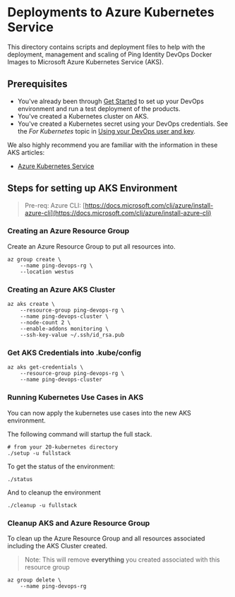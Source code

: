 # Deployments to Azure Kubernetes Service

This directory contains scripts and deployment files to help with the deployment, management and scaling of Ping Identity DevOps Docker Images to Microsoft Azure Kubernetes Service (AKS).

## Prerequisites

* You've already been through [Get Started](getStarted.md) to set up your DevOps environment and run a test deployment of the products.
* You've created a Kubernetes cluster on AKS. 
* You've created a Kubernetes secret using your DevOps credentials. See the *For Kubernetes* topic in [Using your DevOps user and key](devopsUserKey.md).

We also highly recommend you are familiar with the information in these AKS articles:

* [Azure Kubernetes Service](https://docs.microsoft.com/en-us/azure/aks/intro-kubernetes)

## Steps for setting up AKS Environment

> Pre-req: Azure CLI: [https://docs.microsoft.com/cli/azure/install-azure-cli](https://docs.microsoft.com/cli/azure/install-azure-cli)

### Creating an Azure Resource Group

Create an Azure Resource Group to put all resources into.

```text
az group create \
    --name ping-devops-rg \
    --location westus
```

### Creating an Azure AKS Cluster

```text
az aks create \
    --resource-group ping-devops-rg \
    --name ping-devops-cluster \
    --node-count 2 \
    --enable-addons monitoring \
    --ssh-key-value ~/.ssh/id_rsa.pub
```

### Get AKS Credentials into .kube/config

```text
az aks get-credentials \
    --resource-group ping-devops-rg \
    --name ping-devops-cluster
```

### Running Kubernetes Use Cases in AKS

You can now apply the kubernetes use cases into the new AKS environment.

The following command will startup the full stack.

```text
# from your 20-kubernetes directory
./setup -u fullstack
```

To get the status of the environment:

```text
./status
```

And to cleanup the environment

```text
./cleanup -u fullstack
```

### Cleanup AKS and Azure Resource Group

To clean up the Azure Resource Group and all resources associated including the AKS Cluster created.

> Note: This will remove **everything** you created associated with this resource group

```text
az group delete \
    --name ping-devops-rg
```

